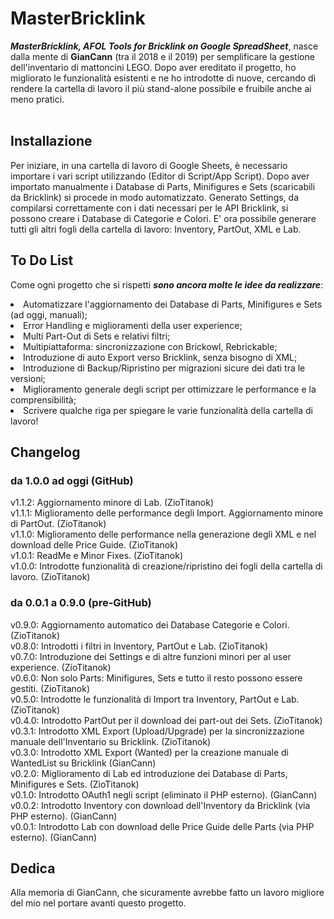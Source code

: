 # MasterBricklink
<b><i>MasterBricklink, AFOL Tools for Bricklink on Google SpreadSheet</b></i>, nasce dalla mente di <b>GianCann</b> (tra il 2018 e il 2019) per semplificare la gestione dell'inventario di mattoncini LEGO. Dopo aver ereditato il progetto, ho migliorato le funzionalità esistenti e ne ho introdotte di nuove, cercando di rendere la cartella di lavoro il più stand-alone possibile e fruibile anche ai meno pratici.<br></br>


## Installazione
Per iniziare, in una cartella di lavoro di Google Sheets, è necessario importare i vari script utilizzando (Editor di Script/App Script).
Dopo aver importato manualmente i Database di Parts, Minifigures e Sets (scaricabili da Bricklink) si procede in modo automatizzato. Generato Settings, da compilarsi correttamente con i dati necessari per le API Bricklink, si possono creare i Database di Categorie e Colori. E' ora possibile generare tutti gli altri fogli della cartella di lavoro: Inventory, PartOut, XML e Lab.


## To Do List
Come ogni progetto che si rispetti <b><i>sono ancora molte le idee da realizzare</b></i>:
<li>Automatizzare l'aggiornamento dei Database di Parts, Minifigures e Sets (ad oggi, manuali);</li>
<li>Error Handling e miglioramenti della user experience;</li>
<li>Multi Part-Out di Sets e relativi filtri;</li>
<li>Multipiattaforma: sincronizzazione con Brickowl, Rebrickable;</li>
<li>Introduzione di auto Export verso Bricklink, senza bisogno di XML;</li>
<li>Introduzione di Backup/Ripristino per migrazioni sicure dei dati tra le versioni;</li>
<li>Miglioramento generale degli script per ottimizzare le performance e la comprensibilità;</li>
<li>Scrivere qualche riga per spiegare le varie funzionalità della cartella di lavoro!</li>


## Changelog
### da 1.0.0 ad oggi (GitHub)
v1.1.2: Aggiornamento minore di Lab. (ZioTitanok)<br>
v1.1.1: Miglioramento delle performance degli Import. Aggiornamento minore di PartOut. (ZioTitanok)<br>
v1.1.0: Miglioramento delle performance nella generazione degli XML e nel download delle Price Guide. (ZioTitanok)<br>
v1.0.1: ReadMe e Minor Fixes. (ZioTitanok)<br>
v1.0.0: Introdotte funzionalità di creazione/ripristino dei fogli della cartella di lavoro. (ZioTitanok)<br>

### da 0.0.1 a 0.9.0 (pre-GitHub)
v0.9.0: Aggiornamento automatico dei Database Categorie e Colori. (ZioTitanok)<br>
v0.8.0: Introdotti i filtri in Inventory, PartOut e Lab. (ZioTitanok)<br>
v0.7.0: Introduzione dei Settings e di altre funzioni minori per al user experience. (ZioTitanok)<br>
v0.6.0: Non solo Parts: Minifigures, Sets e tutto il resto possono essere gestiti. (ZioTitanok)<br>
v0.5.0: Introdotte le funzionalità di Import tra Inventory, PartOut e Lab. (ZioTitanok)<br>
v0.4.0: Introdotto PartOut per il download dei part-out dei Sets. (ZioTitanok)<br>
v0.3.1: Introdotto XML Export (Upload/Upgrade) per la sincronizzazione manuale dell'Inventario su Bricklink. (ZioTitanok)<br>
v0.3.0: Introdotto XML Export (Wanted) per la creazione manuale di WantedList su Bricklink (GianCann)<br>
v0.2.0: Miglioramento di Lab ed introduzione dei Database di Parts, Minifigures e Sets. (ZioTitanok)<br>
v0.1.0: Introdotto OAuth1 negli script (eliminato il PHP esterno). (GianCann)<br>
v0.0.2: Introdotto Inventory con download dell'Inventory da Bricklink (via PHP esterno). (GianCann)<br>
v0.0.1: Introdotto Lab con download delle Price Guide delle Parts (via PHP esterno). (GianCann)<br>

## Dedica
Alla memoria di GianCann, che sicuramente avrebbe fatto un lavoro migliore del mio nel portare avanti questo progetto.
